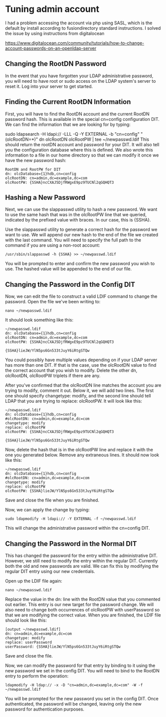# Tuning admin account

I had a problem accessing the account via php using SASL, which is the default by install according to fusiondirectory standard instructions.
I solved the issue by using instructions from digitalocean

https://www.digitalocean.com/community/tutorials/how-to-change-account-passwords-on-an-openldap-server

## Changing the RootDN Password
In the event that you have forgotten your LDAP administrative password, you will need to have root or sudo access on the LDAP system's server to reset it. Log into your server to get started.

## Finding the Current RootDN Information
First, you will have to find the RootDN account and the current RootDN password hash. This is available in the special cn=config configuration DIT. We can find the information that we are looking for by typing:

sudo ldapsearch -H ldapi:// -LLL -Q -Y EXTERNAL -b "cn=config" "(olcRootDN=*)" dn olcRootDN olcRootPW | tee ~/newpasswd.ldif
This should return the rootDN account and password for your DIT. It will also tell you the configuration database where this is defined. We also wrote this information to a file in our home directory so that we can modify it once we have the new password hash:
```
RootDN and RootPW for DIT
dn: olcDatabase={1}hdb,cn=config
olcRootDN: cn=admin,dc=example,dc=com
olcRootPW: {SSHA}ncCXAJ5DjfRWgxE9pz9TUCNl2qGQHQT3
```

## Hashing a New Password
Next, we can use the slappasswd utility to hash a new password. We want to use the same hash that was in the olcRootPW line that we queried, indicated by the prefixed value with braces. In our case, this is {SSHA}.

Use the slappasswd utility to generate a correct hash for the password we want to use. We will append our new hash to the end of the file we created with the last command. You will need to specify the full path to the command if you are using a non-root account:
```
/usr/sbin/slappasswd -h {SSHA} >> ~/newpasswd.ldif
```
You will be prompted to enter and confirm the new password you wish to use. The hashed value will be appended to the end of our file.

## Changing the Password in the Config DIT
Now, we can edit the file to construct a valid LDIF command to change the password. Open the file we've been writing to:
```
nano ~/newpasswd.ldif
```
It should look something like this:
```
~/newpasswd.ldif
dn: olcDatabase={1}hdb,cn=config
olcRootDN: cn=admin,dc=example,dc=com
olcRootPW: {SSHA}ncCXAJ5DjfRWgxE9pz9TUCNl2qGQHQT3

{SSHA}lieJW/YlN5ps6Gn533tJuyY6iRtgSTQw
```
You could possibly have multiple values depending on if your LDAP server has more than one DIT. If that is the case, use the olcRootDN value to find the correct account that you wish to modify. Delete the other dn, olcRootDN, olcRootPW triplets if there are any.

After you've confirmed that the olcRootDN line matches the account you are trying to modify, comment it out. Below it, we will add two lines. The first one should specify changetype: modify, and the second line should tell LDAP that you are trying to replace: olcRootPW. It will look like this:
```
~/newpasswd.ldif
dn: olcDatabase={1}hdb,cn=config
#olcRootDN: cn=admin,dc=example,dc=com
changetype: modify
replace: olcRootPW
olcRootPW: {SSHA}ncCXAJ5DjfRWgxE9pz9TUCNl2qGQHQT3

{SSHA}lieJW/YlN5ps6Gn533tJuyY6iRtgSTQw
```
Now, delete the hash that is in the olcRootPW line and replace it with the one you generated below. Remove any extraneous lines. It should now look like this:
```
~/newpasswd.ldif
dn: olcDatabase={1}hdb,cn=config
#olcRootDN: cn=admin,dc=example,dc=com
changetype: modify
replace: olcRootPW
olcRootPW: {SSHA}lieJW/YlN5ps6Gn533tJuyY6iRtgSTQw
```
Save and close the file when you are finished.

Now, we can apply the change by typing:
```
sudo ldapmodify -H ldapi:// -Y EXTERNAL -f ~/newpasswd.ldif
```
This will change the administrative password within the cn=config DIT.

## Changing the Password in the Normal DIT
This has changed the password for the entry within the administrative DIT. However, we still need to modify the entry within the regular DIT. Currently both the old and new passwords are valid. We can fix this by modifying the regular DIT entry using our new credentials.

Open up the LDIF file again:
```
nano ~/newpasswd.ldif
```
Replace the value in the dn: line with the RootDN value that you commented out earlier. This entry is our new target for the password change. We will also need to change both occurrences of olcRootPW with userPassword so that we are modifying the correct value. When you are finished, the LDIF file should look like this:
```
[output ~/newpasswd.ldif]
dn: cn=admin,dc=example,dc=com
changetype: modify
replace: userPassword
userPassword: {SSHA}lieJW/YlN5ps6Gn533tJuyY6iRtgSTQw
```
Save and close the file.

Now, we can modify the password for that entry by binding to it using the new password we set in the config DIT. You will need to bind to the RootDN entry to perform the operation:
```
ldapmodify -H ldap:// -x -D "cn=admin,dc=example,dc=com" -W -f ~/newpasswd.ldif
```
You will be prompted for the new password you set in the config DIT. Once authenticated, the password will be changed, leaving only the new password for authentication purposes.
